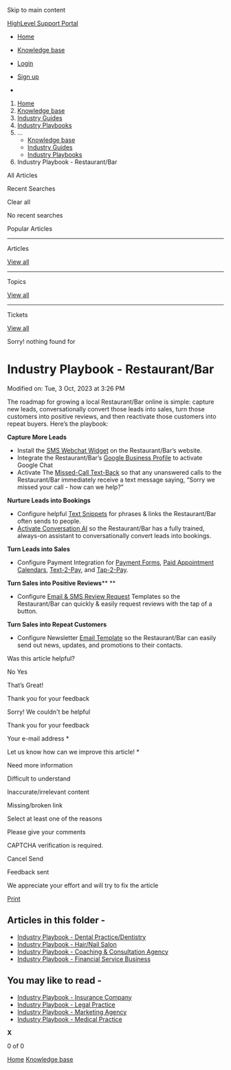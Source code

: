 Skip to main content

[ HighLevel Support Portal ](https://help.gohighlevel.com)

  * [ Home ](/support/home)
  * [ Knowledge base ](/support/solutions)

  * [Login](/support/login)
  * [Sign up](/support/signup)
  * 

  1. [Home](/support/home)
  2. [Knowledge base](/support/solutions)
  3. [Industry Guides](/support/solutions/155000000042)
  4. [Industry Playbooks](/support/solutions/folders/155000000149)
  5. ... 
     * [Knowledge base](/support/solutions)
     * [Industry Guides](/support/solutions/155000000042)
     * [Industry Playbooks](/support/solutions/folders/155000000149)
  6. Industry Playbook - Restaurant/Bar

All  Articles 

Recent Searches

Clear all

No recent searches

Popular Articles

* * *

Articles

[View all](/support/search/solutions)

* * *

Topics

[View all](/support/search/topics)

* * *

Tickets

[View all](/support/search/tickets)

Sorry! nothing found for   

# Industry Playbook - Restaurant/Bar

Modified on: Tue, 3 Oct, 2023 at 3:26 PM

The roadmap for growing a local Restaurant/Bar online is simple: capture new leads, conversationally convert those leads into sales, turn those customers into positive reviews, and then reactivate those customers into repeat buyers. Here’s the playbook:

**Capture More Leads**

  * Install the [SMS Webchat Widget](https://help.gohighlevel.com/support/solutions/articles/48000984860-highlevel-chat-widget-how-to-add-it-to-your-pages-in-minutes) on the Restaurant/Bar’s website.
  * Integrate the Restaurant/Bar’s [Google Business Profile](https://help.gohighlevel.com/support/solutions/articles/48001222899-how-to-integrate-your-gmb-into-the-crm) to activate Google Chat
  * Activate The [Missed-Call Text-Back](https://help.gohighlevel.com/support/solutions/articles/48001239140-where-and-how-to-configure-the-missed-call-text-back-feature) so that any unanswered calls to the Restaurant/Bar immediately receive a text message saying, “Sorry we missed your call - how can we help?”

**Nurture Leads into Bookings**

  * Configure helpful [Text Snippets](https://help.gohighlevel.com/support/solutions/articles/155000000890-message-templates-snippets-) for phrases & links the Restaurant/Bar often sends to people.
  * [Activate Conversation AI](https://help.gohighlevel.com/support/solutions/articles/155000000210-how-to-use-conversation-ai-in-your-appointment-bookings-) so the Restaurant/Bar has a fully trained, always-on assistant to conversationally convert leads into bookings.

**Turn Leads into Sales**

  * Configure Payment Integration for [Payment Forms](https://help.gohighlevel.com/support/solutions/articles/155000000559-selling-products-on-order-forms-with-available-payment-providers-faqs), [Paid Appointment Calendars](https://help.gohighlevel.com/support/solutions/articles/155000000875-calendar-payments), [Text-2-Pay](https://help.gohighlevel.com/support/solutions/articles/48001202185-text-to-pay-links), and [Tap-2-Pay](https://help.gohighlevel.com/support/solutions/articles/155000000950-tap-to-pay).

**Turn Sales into Positive Reviews**** **

  * Configure [Email & SMS Review Request](https://help.gohighlevel.com/a/solutions/articles/48001222668?portalId=48000045315) Templates so the Restaurant/Bar can quickly & easily request reviews with the tap of a button.

**Turn Sales into Repeat Customers**

  * Configure Newsletter [Email Template](https://help.gohighlevel.com/support/solutions/articles/48001215255-email-templates-vs-email-campaigns) so the Restaurant/Bar can easily send out news, updates, and promotions to their contacts.

Was this article helpful?

No  Yes 

That’s Great!

Thank you for your feedback

Sorry! We couldn't be helpful

Thank you for your feedback

Your e-mail address *

Let us know how can we improve this article! *

Need more information 

Difficult to understand 

Inaccurate/irrelevant content 

Missing/broken link 

Select at least one of the reasons 

Please give your comments 

CAPTCHA verification is required. 

Cancel  Send 

Feedback sent

We appreciate your effort and will try to fix the article

[Print](javascript:print\(\))

## Articles in this folder -

  * [Industry Playbook - Dental Practice/Dentistry](/support/solutions/articles/155000000955-industry-playbook-dental-practice-dentistry)
  * [Industry Playbook - Hair/Nail Salon](/support/solutions/articles/155000000957-industry-playbook-hair-nail-salon)
  * [Industry Playbook - Coaching & Consultation Agency](/support/solutions/articles/155000000958-industry-playbook-coaching-consultation-agency)
  * [Industry Playbook - Financial Service Business](/support/solutions/articles/155000000959-industry-playbook-financial-service-business)

## You may like to read -

  * [Industry Playbook - Insurance Company](/support/solutions/articles/155000000962-industry-playbook-insurance-company)
  * [Industry Playbook - Legal Practice](/support/solutions/articles/155000000963-industry-playbook-legal-practice)
  * [Industry Playbook - Marketing Agency](/support/solutions/articles/155000000964-industry-playbook-marketing-agency)
  * [Industry Playbook - Medical Practice](/support/solutions/articles/155000000965-industry-playbook-medical-practice)

**X**

0 of 0 []()

[Home](/support/home) [Knowledge base](/support/solutions)
